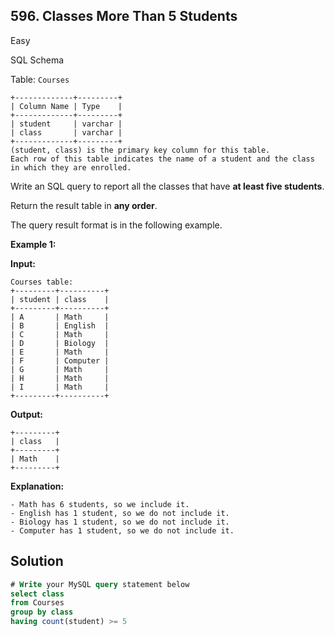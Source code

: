 ## 596\. Classes More Than 5 Students

Easy

SQL Schema

Table: `Courses`

    +-------------+---------+
    | Column Name | Type    |
    +-------------+---------+
    | student     | varchar |
    | class       | varchar |
    +-------------+---------+
    (student, class) is the primary key column for this table.
    Each row of this table indicates the name of a student and the class in which they are enrolled. 

Write an SQL query to report all the classes that have **at least five students**.

Return the result table in **any order**.

The query result format is in the following example.

**Example 1:**

**Input:**

    Courses table:
    +---------+----------+
    | student | class    |
    +---------+----------+
    | A       | Math     |
    | B       | English  |
    | C       | Math     |
    | D       | Biology  |
    | E       | Math     |
    | F       | Computer |
    | G       | Math     |
    | H       | Math     |
    | I       | Math     |
    +---------+----------+

**Output:**

    +---------+
    | class   |
    +---------+
    | Math    |
    +---------+

**Explanation:**

    - Math has 6 students, so we include it.
    - English has 1 student, so we do not include it.
    - Biology has 1 student, so we do not include it.
    - Computer has 1 student, so we do not include it.

## Solution

```sql
# Write your MySQL query statement below
select class
from Courses
group by class
having count(student) >= 5
```